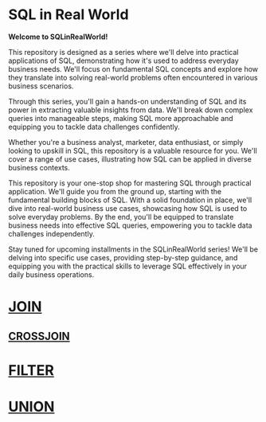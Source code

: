 # SQL in Real World

**Welcome to SQLinRealWorld!**

This repository is designed as a series where we'll delve into practical applications of SQL, demonstrating how it's used to address everyday business needs. We'll focus on fundamental SQL concepts and explore how they translate into solving real-world problems often encountered in various business scenarios.

Through this series, you'll gain a hands-on understanding of SQL and its power in extracting valuable insights from data. We'll break down complex queries into manageable steps, making SQL more approachable and equipping you to tackle data challenges confidently.

Whether you're a business analyst, marketer, data enthusiast, or simply looking to upskill in SQL, this repository is a valuable resource for you. We'll cover a range of use cases, illustrating how SQL can be applied in diverse business contexts.

This repository is your one-stop shop for mastering SQL through practical application. We'll guide you from the ground up, starting with the fundamental building blocks of SQL. With a solid foundation in place, we'll dive into real-world business use cases, showcasing how SQL is used to solve everyday problems. By the end, you'll be equipped to translate business needs into effective SQL queries, empowering you to tackle data challenges independently.

Stay tuned for upcoming installments in the SQLinRealWorld series! We'll be delving into specific use cases, providing step-by-step guidance, and equipping you with the practical skills to leverage SQL effectively in your daily business operations.


# [JOIN](https://github.com/aihtn2708/SQLinRealWorld/blob/main/JOINs.md)
  ## [CROSSJOIN](https://github.com/aihtn2708/SQLinRealWorld/blob/main/CROSSJOIN.md)

# [FILTER](https://github.com/aihtn2708/SQLinRealWorld/blob/main/FILTER.md)

# [UNION](https://github.com/aihtn2708/SQLinRealWorld/blob/main/FILTER.md)

